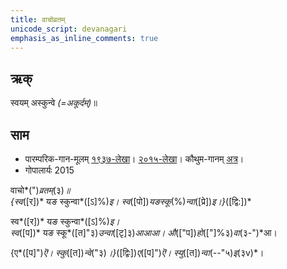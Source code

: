 ```yaml
---
title: वाचोव्रतम्  
unicode_script: devanagari  
emphasis_as_inline_comments: true
---   
```


## ऋक्

स्वयम् अस्कुन्वे *(=अकूर्दम्)*॥

## साम

- पारम्परिक-गान-मूलम् [१९३७-लेखा](https://archive.org/stream/sAmaveda-jaiminIya-paravastu-paramparA-docs/sAmaveda-paravastu-1937#page/n9/mode/1up&sa=D&ust=1542425956418000)। [२०१५-लेखा](https://archive.org/stream/sAmaveda-jaiminIya-paravastu-paramparA-docs/VIVAAHA%20UPANAYANA%20SAAMAANI#page/n3/mode/1up&sa=D&ust=1542425956418000)। कौथुम-गानम् [अत्र](https://archive.org/details/SamaVedaSanhitaWithSayanabhashyaVolume2SatyavrataSamasrami1876bis_201804/page/n519&sa=D&ust=1542425956419000)।
- गोपालार्यः 2015  
<div class="audioEmbed" src="https://archive
.org/download/jaiminIya-sAma-gAna-paravastu-tradition-gopAla-2015/vAchovratam.mp3"></div>

वाचो*(")*व्रतम्*(३)*॥  
{स्व*([र])* यङ स्कुन्वा*([ऽ]%)*इ। स्व*([पो])*यङस्कू*(%)*न्वा*([प्रे])*इ।}*([द्वि:])*

स्व*([र])* यङ स्कुन्वा*([ऽ]%)*इ।  
स्व*([प])* यङ स्कू*([त]"३)*उन्वा*([टृ]३)*आआआ। औ*(["प])*हो*(["]%३)*वा*(३-")*आ।

{ए*([प]")*ऎ। स्कु*([त])*न्वे*("३)*।}*([द्विः])*ए*([प]")*ऎ। स्यु*([त])*न्वा*(--"५)*इ*(३v)*।